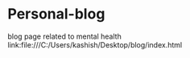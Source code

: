# Personal-blog
blog page related to mental health 
link:file:///C:/Users/kashish/Desktop/blog/index.html
